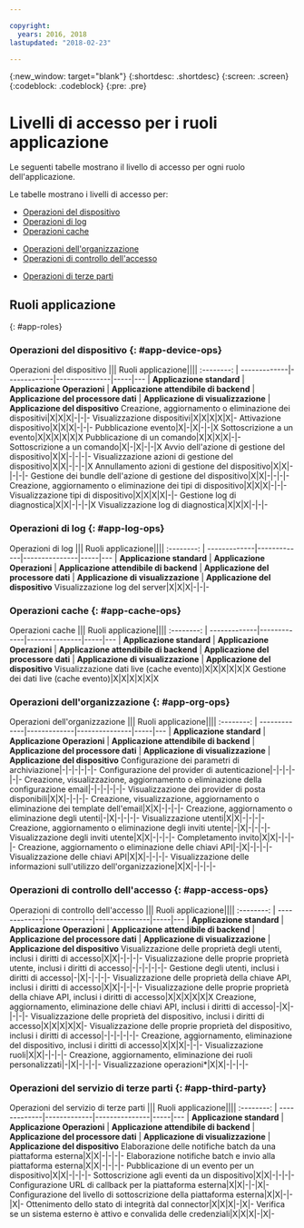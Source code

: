 ```yaml
---

copyright:
  years: 2016, 2018
lastupdated: "2018-02-23"

---
```


{:new_window: target="blank"}
{:shortdesc: .shortdesc}
{:screen: .screen}
{:codeblock: .codeblock}
{:pre: .pre}

# Livelli di accesso per i ruoli applicazione

Le seguenti tabelle mostrano il livello di accesso per ogni ruolo dell'applicazione.

Le tabelle mostrano i livelli di accesso per:
- [Operazioni del dispositivo](#app-device-ops)
- [Operazioni di log](#app-log-ops)
- [Operazioni cache](#app-cache-ops)
<!-- [Historian Operations](#app-historian) -->
- [Operazioni dell'organizzazione](#app-org-ops)
- [Operazioni di controllo dell'accesso](#app-access-ops)
<!-- - [Analytics Operations](#app-analytics-ops) -->
- [Operazioni di terze parti](#app-third-party)  
<!-- - [Risk Management Operations](#app-risk-mgt) -->

## Ruoli applicazione
{: #app-roles}

### Operazioni del dispositivo {: #app-device-ops}

Operazioni del dispositivo ||| Ruoli applicazione||||
:--------: | -------------|-------------|---------------|-----|---
           | **Applicazione standard** | **Applicazione Operazioni** | **Applicazione attendibile di backend** | **Applicazione del processore dati** | **Applicazione di visualizzazione** | **Applicazione del dispositivo**
Creazione, aggiornamento o eliminazione dei dispositivi|X|X|X|-|-|-
Visualizzazione dispositivi|X|X|X|X|X|-
Attivazione dispositivo|X|X|X|-|-|-
Pubblicazione evento|X|-|X|-|-|X
Sottoscrizione a un evento|X|X|X|X|X|X
Pubblicazione di un comando|X|X|X|X|-|-
Sottoscrizione a un comando|X|-|X|-|-|X
Avvio dell'azione di gestione del dispositivo|X|X|-|-|-|-
Visualizzazione azioni di gestione del dispositivo|X|X|-|-|-|X
Annullamento azioni di gestione del dispositivo|X|X|-|-|-|-
Gestione dei bundle dell'azione di gestione del dispositivo|X|X|-|-|-|-
Creazione, aggiornamento o eliminazione dei tipi di dispositivo|X|X|X|-|-|-
Visualizzazione tipi di dispositivo|X|X|X|X|-|-
Gestione log di diagnostica|X|X|-|-|-|X
Visualizzazione log di diagnostica|X|X|X|-|-|-

### Operazioni di log {: #app-log-ops}

Operazioni di log ||| Ruoli applicazione||||
:--------: | -------------|-------------|---------------|-----|---
           | **Applicazione standard** | **Applicazione Operazioni** | **Applicazione attendibile di backend** | **Applicazione del processore dati** | **Applicazione di visualizzazione** | **Applicazione del dispositivo**
Visualizzazione log del server|X|X|X|-|-|-

### Operazioni cache {: #app-cache-ops}

Operazioni cache ||| Ruoli applicazione||||
:--------: | -------------|-------------|---------------|-----|---
           | **Applicazione standard** | **Applicazione Operazioni** | **Applicazione attendibile di backend** | **Applicazione del processore dati** | **Applicazione di visualizzazione** | **Applicazione del dispositivo**
Visualizzazione dati live (cache evento)|X|X|X|X|X|X
Gestione dei dati live (cache evento)|X|X|X|X|X|X

### Operazioni dell'organizzazione {: #app-org-ops}

Operazioni dell'organizzazione ||| Ruoli applicazione||||
:--------: | -------------|-------------|---------------|-----|---
           | **Applicazione standard** | **Applicazione Operazioni** | **Applicazione attendibile di backend** | **Applicazione del processore dati** | **Applicazione di visualizzazione** | **Applicazione del dispositivo**
Configurazione dei parametri di archiviazione|-|-|-|-|-|-
Configurazione del provider di autenticazione|-|-|-|-|-|-
Creazione, visualizzazione, aggiornamento o eliminazione della configurazione email|-|-|-|-|-|-
Visualizzazione dei provider di posta disponibili|X|X|-|-|-|-
Creazione, visualizzazione, aggiornamento o eliminazione dei template dell'email|X|X|-|-|-|-
Creazione, aggiornamento o eliminazione degli utenti|-|X|-|-|-|-
Visualizzazione utenti|X|X|-|-|-|-
Creazione, aggiornamento o eliminazione degli inviti utente|-|X|-|-|-|-
Visualizzazione degli inviti utente|X|X|-|-|-|-
Completamento invito|X|X|-|-|-|-
Creazione, aggiornamento o eliminazione delle chiavi API|-|X|-|-|-|-
Visualizzazione delle chiavi API|X|X|-|-|-|-
Visualizzazione delle informazioni sull'utilizzo dell'organizzazione|X|X|-|-|-|-

### Operazioni di controllo dell'accesso {: #app-access-ops}

Operazioni di controllo dell'accesso ||| Ruoli applicazione||||
:--------: | -------------|-------------|---------------|-----|---
           | **Applicazione standard** | **Applicazione Operazioni** | **Applicazione attendibile di backend** | **Applicazione del processore dati** | **Applicazione di visualizzazione** | **Applicazione del dispositivo**
Visualizzazione delle proprietà degli utenti, inclusi i diritti di accesso|X|X|-|-|-|-
Visualizzazione delle proprie proprietà utente, inclusi i diritti di accesso|-|-|-|-|-|-
Gestione degli utenti, inclusi i diritti di accesso|-|X|-|-|-|-
Visualizzazione delle proprietà della chiave API, inclusi i diritti di accesso|X|X|-|-|-|-
Visualizzazione delle proprie proprietà della chiave API, inclusi i diritti di accesso|X|X|X|X|X|X
Creazione, aggiornamento, eliminazione delle chiavi API, inclusi i diritti di accesso|-|X|-|-|-|-
Visualizzazione delle proprietà del dispositivo, inclusi i diritti di accesso|X|X|X|X|X|-
Visualizzazione delle proprie proprietà del dispositivo, inclusi i diritti di accesso|-|-|-|-|-|-
Creazione, aggiornamento, eliminazione del dispositivo, inclusi i diritti di accesso|X|X|X|-|-|-
Visualizzazione ruoli|X|X|-|-|-|-
Creazione, aggiornamento, eliminazione dei ruoli personalizzati|-|X|-|-|-|-
Visualizzazione operazioni*|X|X|-|-|-|-

<!-- ### Analytics Operations {: #app-analytics-ops}
Analytics Operations ||| Application Roles||||
           | **Standard Application** | **Operations Application** | **Backend Trusted Application** | **Data Processor Application** | **Visualization Application** | **Device Application**
View analytics rules|X|X|-|X|X|-
Manage analytics rules|X|X|-|X|-|-
View analytics actions|X|X|-|X|X|-
Manage analytics actions|X|X|-|X|X|-
View analytics alerts|X|X|-|X|X|X
View analytics message schemas|X|X|-|X|X|-
Manage analytics message schemas|X|X|-|X|-|- -->

### Operazioni del servizio di terze parti {: #app-third-party}

Operazioni del servizio di terze parti ||| Ruoli applicazione||||
:--------: | -------------|-------------|---------------|-----|---
           | **Applicazione standard** | **Applicazione Operazioni** | **Applicazione attendibile di backend** | **Applicazione del processore dati** | **Applicazione di visualizzazione** | **Applicazione del dispositivo**
Elaborazione delle notifiche batch da una piattaforma esterna|X|X|-|-|-|-
Elaborazione notifiche batch e invio alla piattaforma esterna|X|X|-|-|-|-
Pubblicazione di un evento per un dispositivo|X|X|-|-|-|-
Sottoscrizione agli eventi da un dispositivo|X|X|-|-|-|-
Configurazione URL di callback per la piattaforma esterna|X|X|-|-|X|-
Configurazione del livello di sottoscrizione della piattaforma esterna|X|X|-|-|X|-
Ottenimento dello stato di integrità dal connector|X|X|X|-|X|-
Verifica se un sistema esterno è attivo e convalida delle credenziali|X|X|X|-|X|-
